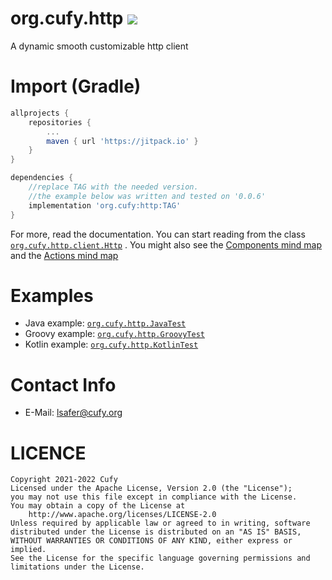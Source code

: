# org.cufy.http [![](https://jitpack.io/v/org.cufy/http.svg)](https://jitpack.io/#org.cufy/http)

A dynamic smooth customizable http client

# Import (Gradle)

```gradle
allprojects {
    repositories {
        ...
        maven { url 'https://jitpack.io' }
    }
}

dependencies {
    //replace TAG with the needed version.
    //the example below was written and tested on '0.0.6'
    implementation 'org.cufy:http:TAG'
}
```

For more, read the documentation. You can start reading from the
class [`org.cufy.http.client.Http`](https://github.com/cufyorg/http/blob/master/src/main/java/org/cufy/http/client/Http.java)
. You might also see
the [Components mind map](https://github.com/cufyorg/http/blob/master/docs/components.svg)
and the
[Actions mind map](https://github.com/cufyorg/http/blob/master/docs/actions.svg)

# Examples
- Java example: [`org.cufy.http.JavaTest`](https://github.com/cufyorg/http/blob/master/src/test/java/org/cufy/http/JavaTest.java)
- Groovy example: [`org.cufy.http.GroovyTest`](https://github.com/cufyorg/http/blob/master/src/test/groovy/org/cufy/http/GroovyTest.groovy)
- Kotlin example: [`org.cufy.http.KotlinTest`](https://github.com/cufyorg/http/blob/master/src/test/kotlin/org/cufy/http/KotlinTest.kt)

# Contact Info

- E-Mail: lsafer@cufy.org

# LICENCE

```
Copyright 2021-2022 Cufy
Licensed under the Apache License, Version 2.0 (the "License");
you may not use this file except in compliance with the License.
You may obtain a copy of the License at
    http://www.apache.org/licenses/LICENSE-2.0
Unless required by applicable law or agreed to in writing, software
distributed under the License is distributed on an "AS IS" BASIS,
WITHOUT WARRANTIES OR CONDITIONS OF ANY KIND, either express or implied.
See the License for the specific language governing permissions and
limitations under the License.
```
